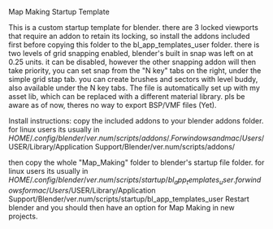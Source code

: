 Map Making Startup Template

This is a custom startup template for blender. there are 3 locked viewports that require an addon to retain its locking, so install the addons included first before copying this folder to the bl_app_templates_user folder. there is two levels of grid snapping enabled, blender's built in snap was left on at 0.25 units. it can be disabled, however the other snapping addon will then take priority, you can set snap from the "N key" tabs on the right, under the simple grid stap tab. you can create brushes and sectors with level buddy, also available under the N key tabs. The file is automatically set up with my asset lib, which can be replaced with a different material library. pls be aware as of now, theres no way to export BSP/VMF files (Yet).

Install instructions:
copy the included addons to your blender addons folder.
for linux users its usually in $HOME/.config/blender/ver.num/scripts/addons/.
For windows %appdata%\Blender Foundation\Blender\ver.num\scripts\addons\.
and mac /Users/$USER/Library/Application Support/Blender/ver.num/scripts/addons/

then copy the whole "Map_Making" folder to blender's startup file folder.
for linux users its usually in $HOME/.config/blender/ver.num/scripts/startup/bl_app_templates_user.
for windows %appdata%\Blender Foundation\Blender\ver.num\scripts\startup\bl_app_templates_user
for mac /Users/$USER/Library/Application Support/Blender/ver.num/scripts/startup/bl_app_templates_user
Restart blender and you should then have an option for Map Making in new projects.
